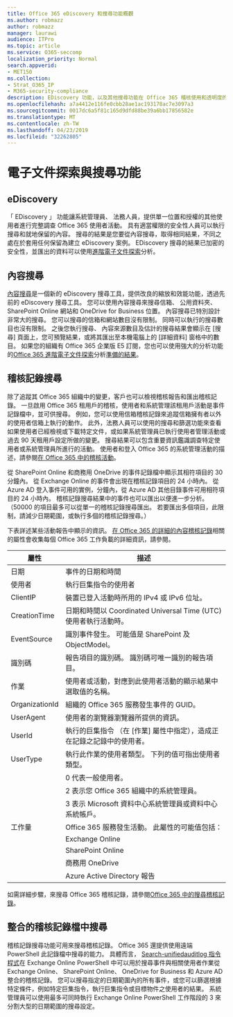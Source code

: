 ```yaml
---
title: Office 365 eDiscovery 和搜尋功能概觀
ms.author: robmazz
author: robmazz
manager: laurawi
audience: ITPro
ms.topic: article
ms.service: O365-seccomp
localization_priority: Normal
search.appverid:
- MET150
ms.collection:
- Strat_O365_IP
- M365-security-compliance
description: EDiscovery 功能，以及其他搜尋功能在 Office 365 稽核使用和透明度的概觀。
ms.openlocfilehash: a7a4412e116fe0cbb28ae1ac193178ac7e3097a3
ms.sourcegitcommit: 0017dc6a5f81c165d9dfd88be39a6bb17856582e
ms.translationtype: MT
ms.contentlocale: zh-TW
ms.lasthandoff: 04/23/2019
ms.locfileid: "32262805"
---
```

# <a name="ediscovery-and-search-features"></a>電子文件探索與搜尋功能 

## <a name="ediscovery"></a>eDiscovery
「 EDiscovery 」 功能讓系統管理員、 法務人員，提供單一位置和授權的其他使用者進行完整調查 Office 365 使用者活動。 具有適當權限的安全性人員可以執行搜尋和就地保留的內容。 搜尋的結果是您要從內容搜尋，取得相同結果，不同之處在於套用任何保留為建立 eDiscovery 案例。 EDiscovery 搜尋的結果已加密的安全性，並匯出的資料可以使用[進階電子文件探索](https://support.office.com/article/office-365-advanced-ediscovery-fd53438a-a760-45f6-9df4-861b50161ae4)分析。

## <a name="content-search"></a>內容搜尋
[內容搜尋](https://support.office.com/article/Run-a-Content-Search-in-the-Office-365-Security-Compliance-Center-61852fd9-fe8a-4880-a339-cb19ed3bff4a)是一個新的 eDiscovery 搜尋工具，提供改良的縮放和效能功能，透過先前的 eDiscovery 搜尋工具。 您可以使用內容搜尋來搜尋信箱、 公用資料夾、 SharePoint Online 網站和 OneDrive for Business 位置。 內容搜尋已特別設計非常大的搜尋。 您可以搜尋的信箱和網站數目沒有限制。 同時可以執行的搜尋數目也沒有限制。 之後您執行搜尋、 內容來源數目及估計的搜尋結果會顯示在 [搜尋] 頁面上，您可預覽結果，或將其匯出至本機電腦上的 [詳細資料] 窗格中的數目。 如果您的組織有 Office 365 企業版 E5 訂閱，您也可以使用強大的分析功能的[Office 365 進階電子文件探索](http://go.microsoft.com/fwlink/p/?LinkID=620116)分析[準備的結果](https://support.office.com/article/Run-a-Content-Search-in-the-Office-365-Security-Compliance-Center-61852fd9-fe8a-4880-a339-cb19ed3bff4a#prepare)。

## <a name="audit-log-search"></a>稽核記錄搜尋
除了追蹤其 Office 365 組織中的變更，客戶也可以檢視稽核報告和匯出稽核記錄。 一旦啟用 Office 365 租用戶的稽核，使用者和系統管理該租用戶活動是事件記錄檔中，並可供搜尋。 例如，您可以使用信箱稽核記錄來追蹤信箱擁有者以外的使用者信箱上執行的動作。 此外，法務人員可以使用的搜尋和篩選功能來查看如果使用者已經檢視或下載特定文件，或如果系統管理員已執行使用者管理活動或過去 90 天租用戶設定所做的變更。 搜尋結果可以包含重要資訊鑑識調查特定使用者或系統管理員所進行的活動。 使用者和登入 Office 365 的系統管理活動的描述，請參閱[在 Office 365 中的稽核活動](https://support.office.com/article/Search-the-audit-log-in-the-Office-365-Security-Compliance-Center-0d4d0f35-390b-4518-800e-0c7ec95e946c#auditlogevents)。

從 SharePoint Online 和商務用 OneDrive 的事件記錄檔中顯示其相符項目的 30 分鐘內。 從 Exchange Online 的事件會出現在稽核記錄項目的 24 小時內。 從 Azure AD 登入事件可用的實例，分鐘內，從 Azure AD 其他目錄事件可用相符項目的 24 小時內。 稽核記錄搜尋結果中的事件也可以匯出以便進一步分析。 （50000 的項目最多可以從單一的稽核記錄搜尋匯出。 若要匯出多個項目，此限制，請減少日期範圍，或執行多個的稽核記錄搜尋。）

下表詳述某些活動報告中顯示的資訊。 [在 Office 365 的詳細的內容稽核記錄](https://support.office.com/article/detailed-properties-in-the-office-365-audit-log-ce004100-9e7f-443e-942b-9b04098fcfc3
)相關的屬性會收集每個 Office 365 工作負載的詳細資訊，請參閱。

| 屬性	 | 描述 |
|----------------|----------------------------------------------------------------------------------------------------------------------|
| 日期 | 事件的日期和時間 |
| 使用者 | 執行巨集指令的使用者 |
| ClientIP | 裝置已登入活動時所用的 IPv4 或 IPv6 位址。 |
| CreationTime | 日期和時間以 Coordinated Universal Time (UTC) 使用者執行活動時。 |
| EventSource | 識別事件發生。 可能值是 SharePoint 及 ObjectModel。 |
| 識別碼 | 報告項目的識別碼。 識別碼可唯一識別的報告項目。 |
| 作業 | 使用者或活動，對應到此使用者活動的顯示結果中選取值的名稱。 |
| OrganizationId | 組織的 Office 365 服務發生事件的 GUID。 |
| UserAgent | 使用者的瀏覽器瀏覽器所提供的資訊。 |
| UserId | 執行的巨集指令 （在 [作業] 屬性中指定），造成正在記錄之記錄中的使用者。 |
| UserType | 執行此作業的使用者類型。 下列的值可指出使用者類型。 |
|  | 0 代表一般使用者。 |
|  | 2 表示您 Office 365 組織中的系統管理員。 |
|  | 3 表示 Microsoft 資料中心系統管理員或資料中心系統帳戶。 |
| 工作量 | Office 365 服務發生活動。 此屬性的可能值包括： |
|  | Exchange Online |
|  | SharePoint Online |
|  | 商務用 OneDrive |
|  | Azure Active Directory 報告 |


如需詳細步驟，來搜尋 Office 365 稽核記錄，請參閱[Office 365 中的搜尋稽核記錄](https://support.office.com/article/Search-the-audit-log-in-the-Office-365-Security-Compliance-Center-0d4d0f35-390b-4518-800e-0c7ec95e946c)。

## <a name="search-unified-audit-log"></a>整合的稽核記錄檔中搜尋
稽核記錄搜尋功能可用來搜尋稽核記錄。 Office 365 還提供使用遠端 PowerShell 此記錄檔中搜尋的能力。 具體而言， [Search-unifiedauditlog 指令程式](https://docs.microsoft.com/powershell/module/exchange/policy-and-compliance-audit/Search-UnifiedAuditLog?view=exchange-ps)在 Exchange Online PowerShell 中可以用於搜尋事件與相關使用者作業從 Exchange Online、 SharePoint Online、 OneDrive for Business 和 Azure AD 整合的稽核記錄。 您可以搜尋指定的日期範圍內的所有事件，或您可以篩選根據特定條件，例如特定巨集指令，執行巨集指令或目標物件之使用者的結果。 系統管理員可以使用最多可同時執行 Exchange Online PowerShell 工作階段的 3 來分割大型的日期範圍的搜尋設定。
